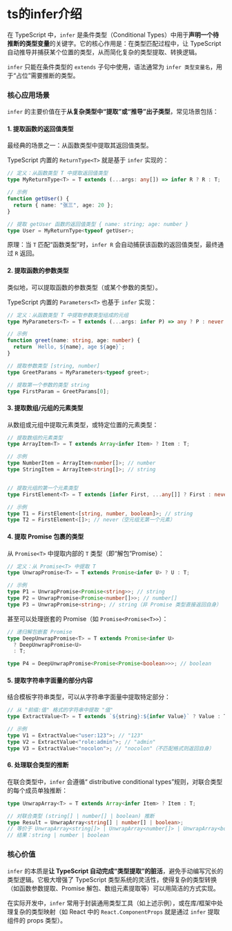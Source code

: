 # ts的infer介绍


在 TypeScript 中，`infer` 是条件类型（Conditional Types）中用于**声明一个待推断的类型变量**的关键字。它的核心作用是：在类型匹配过程中，让 TypeScript 自动推导并捕获某个位置的类型，从而简化复杂的类型提取、转换逻辑。

`infer` 只能在条件类型的 `extends` 子句中使用，语法通常为 `infer 类型变量名`，用于“占位”需要推断的类型。


### 核心应用场景
`infer` 的主要价值在于**从复杂类型中“提取”或“推导”出子类型**，常见场景包括：


#### 1. 提取函数的返回值类型
最经典的场景之一：从函数类型中提取其返回值类型。

TypeScript 内置的 `ReturnType<T>` 就是基于 `infer` 实现的：
```typescript
// 定义：从函数类型 T 中提取返回值类型
type MyReturnType<T> = T extends (...args: any[]) => infer R ? R : T;

// 示例
function getUser() {
  return { name: "张三", age: 20 };
}

// 提取 getUser 函数的返回值类型 { name: string; age: number }
type User = MyReturnType<typeof getUser>; 
```

原理：当 `T` 匹配“函数类型”时，`infer R` 会自动捕获该函数的返回值类型，最终通过 `R` 返回。


#### 2. 提取函数的参数类型
类似地，可以提取函数的参数类型（或某个参数的类型）。

TypeScript 内置的 `Parameters<T>` 也基于 `infer` 实现：
```typescript
// 定义：从函数类型 T 中提取参数类型组成的元组
type MyParameters<T> = T extends (...args: infer P) => any ? P : never;

// 示例
function greet(name: string, age: number) {
  return `Hello, ${name}, age ${age}`;
}

// 提取参数类型 [string, number]
type GreetParams = MyParameters<typeof greet>; 

// 提取第一个参数的类型 string
type FirstParam = GreetParams[0]; 
```


#### 3. 提取数组/元组的元素类型
从数组或元组中提取元素类型，或特定位置的元素类型：
```typescript
// 提取数组的元素类型
type ArrayItem<T> = T extends Array<infer Item> ? Item : T;

// 示例
type NumberItem = ArrayItem<number[]>; // number
type StringItem = ArrayItem<string[]>; // string


// 提取元组的第一个元素类型
type FirstElement<T> = T extends [infer First, ...any[]] ? First : never;

// 示例
type T1 = FirstElement<[string, number, boolean]>; // string
type T2 = FirstElement<[]>; // never（空元组无第一个元素）
```


#### 4. 提取 Promise 包裹的类型
从 `Promise<T>` 中提取内部的 `T` 类型（即“解包”Promise）：
```typescript
// 定义：从 Promise<T> 中提取 T
type UnwrapPromise<T> = T extends Promise<infer U> ? U : T;

// 示例
type P1 = UnwrapPromise<Promise<string>>; // string
type P2 = UnwrapPromise<Promise<number[]>>; // number[]
type P3 = UnwrapPromise<string>; // string（非 Promise 类型直接返回自身）
```

甚至可以处理嵌套的 Promise（如 `Promise<Promise<T>>`）：
```typescript
// 递归解包嵌套 Promise
type DeepUnwrapPromise<T> = T extends Promise<infer U> 
  ? DeepUnwrapPromise<U> 
  : T;

type P4 = DeepUnwrapPromise<Promise<Promise<boolean>>>; // boolean
```


#### 5. 提取字符串字面量的部分内容
结合模板字符串类型，可以从字符串字面量中提取特定部分：
```typescript
// 从 "前缀:值" 格式的字符串中提取 "值"
type ExtractValue<T> = T extends `${string}:${infer Value}` ? Value : T;

// 示例
type V1 = ExtractValue<"user:123">; // "123"
type V2 = ExtractValue<"role:admin">; // "admin"
type V3 = ExtractValue<"nocolon">; // "nocolon"（不匹配格式则返回自身）
```


#### 6. 处理联合类型的推断
在联合类型中，`infer` 会遵循“ distributive conditional types”规则，对联合类型的每个成员单独推断：
```typescript
type UnwrapArray<T> = T extends Array<infer Item> ? Item : T;

// 对联合类型 (string[] | number[] | boolean) 推断
type Result = UnwrapArray<string[] | number[] | boolean>; 
// 等价于 UnwrapArray<string[]> | UnwrapArray<number[]> | UnwrapArray<boolean>
// 结果：string | number | boolean
```


### 核心价值
`infer` 的本质是**让 TypeScript 自动完成“类型提取”的脏活**，避免手动编写冗长的类型逻辑。它极大增强了 TypeScript 类型系统的灵活性，使得复杂的类型转换（如函数参数提取、Promise 解包、数组元素提取等）可以用简洁的方式实现。

在实际开发中，`infer` 常用于封装通用类型工具（如上述示例），或在库/框架中处理复杂的类型映射（如 React 中的 `React.ComponentProps` 就是通过 `infer` 提取组件的 props 类型）。